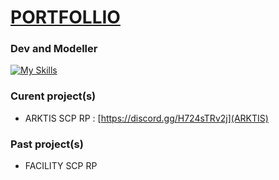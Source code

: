 # [PORTFOLLIO](https://blacknitewebsite.vercel.app/)


### Dev and Modeller

[![My Skills](https://skillicons.dev/icons?i=blender,js,html,css,idea,git,figma,electron,bootstrap,&perline=10)](https://skillicons.dev)

### Curent project(s)

- ARKTIS SCP RP : [https://discord.gg/H724sTRv2j](ARKTIS)

### Past project(s)

- FACILITY SCP RP

<!--
**BlackNiteHD/BlackNiteHD** is a ✨ _special_ ✨ repository because its `README.md` (this file) appears on your GitHub profile.

Here are some ideas to get you started:

- 🔭 I’m currently working on ...
- 🌱 I’m currently learning ...
- 👯 I’m looking to collaborate on ...
- 🤔 I’m looking for help with ...
- 💬 Ask me about ...
- 📫 How to reach me: ...
- 😄 Pronouns: ...
- ⚡ Fun fact: ...
-->
